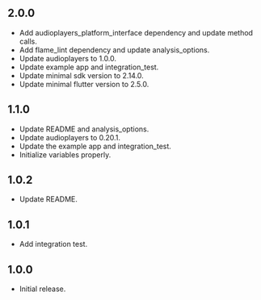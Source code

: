 ## 2.0.0

* Add audioplayers_platform_interface dependency and update method calls.
* Add flame_lint dependency and update analysis_options.
* Update audioplayers to 1.0.0.
* Update example app and integration_test.
* Update minimal sdk version to 2.14.0.
* Update minimal flutter version to 2.5.0.

## 1.1.0

* Update README and analysis_options.
* Update audioplayers to 0.20.1.
* Update the example app and integration_test.
* Initialize variables properly.

## 1.0.2

* Update README.

## 1.0.1

* Add integration test.

## 1.0.0

* Initial release.
